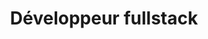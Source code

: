 ---
title: Développeur fullstack
organisation: Netdevices
status: stage
description: Lorem ipsum dolor sit amet, consetetur sadipscing elitr, sed diam nonumy eirmod tempor invidunt ut
date_begin: 2016-04-11
date_end: 2016-07-01
---